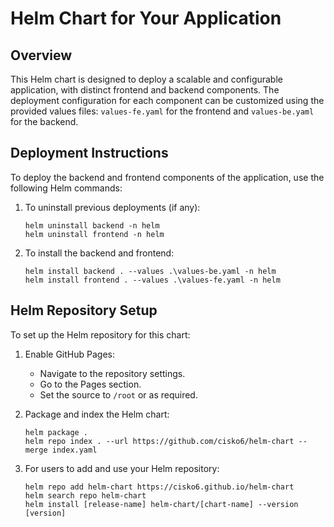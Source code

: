 # Helm Chart for Your Application

## Overview
This Helm chart is designed to deploy a scalable and configurable application, with distinct frontend and backend components. The deployment configuration for each component can be customized using the provided values files: `values-fe.yaml` for the frontend and `values-be.yaml` for the backend.

## Deployment Instructions

To deploy the backend and frontend components of the application, use the following Helm commands:

1. To uninstall previous deployments (if any):
   ```
   helm uninstall backend -n helm
   helm uninstall frontend -n helm
   ```

2. To install the backend and frontend:
   ```
   helm install backend . --values .\values-be.yaml -n helm
   helm install frontend . --values .\values-fe.yaml -n helm
   ```

## Helm Repository Setup

To set up the Helm repository for this chart:

1. Enable GitHub Pages:
   - Navigate to the repository settings.
   - Go to the Pages section.
   - Set the source to `/root` or as required.

2. Package and index the Helm chart:
   ```
   helm package .
   helm repo index . --url https://github.com/cisko6/helm-chart --merge index.yaml
   ```

3. For users to add and use your Helm repository:
   ```
   helm repo add helm-chart https://cisko6.github.io/helm-chart
   helm search repo helm-chart
   helm install [release-name] helm-chart/[chart-name] --version [version]
   ```